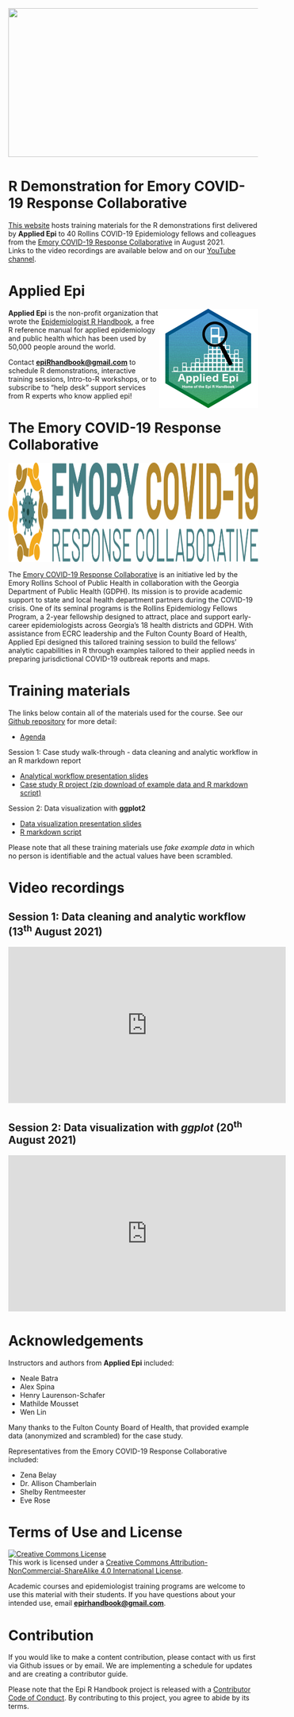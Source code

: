 
<!-- README.md is generated from README.Rmd. Please edit that file -->

<img src = "https://github.com/appliedepi/epiRhandbook_eng/raw/master/images/Epi%20R%20Handbook%20Banner%20Beige%201500x500.png" width = "800" height="300">

# R Demonstration for Emory COVID-19 Response Collaborative

<!-- badges: start -->
<!-- badges: end -->

[This website](https://appliedepi.github.io/emory_training) hosts
training materials for the R demonstrations first delivered by **Applied
Epi** to 40 Rollins COVID-19 Epidemiology fellows and colleagues from
the [Emory COVID-19 Response
Collaborative](https://emorycovidcollaborative.org/) in August 2021.  
Links to the video recordings are available below and on our [YouTube
channel](https://www.youtube.com/channel/UCgXBQIFJ_Rmq3UhWL_yrkxQ/featured).

# Applied Epi

<img src = "https://github.com/appliedepi/emory_training/raw/master/presentation/images/AppliedEpi_Hex_sub.png" height = "200" align = "right">

**Applied Epi** is the non-profit organization that wrote the
[Epidemiologist R Handbook](www.epirhandbook.com), a free R reference
manual for applied epidemiology and public health which has been used by
50,000 people around the world.

Contact **<epiRhandbook@gmail.com>** to schedule R demonstrations,
interactive training sessions, Intro-to-R workshops, or to subscribe to
“help desk” support services from R experts who know applied epi!

# The Emory COVID-19 Response Collaborative

<img src = "https://github.com/appliedepi/emory_training/raw/master/presentation/images/ECRC_full%20color.png" width = "800" height="200">

The [Emory COVID-19 Response
Collaborative](https://emorycovidcollaborative.org/projects/georgia-department-of-public-health/)
is an initiative led by the Emory Rollins School of Public Health in
collaboration with the Georgia Department of Public Health (GDPH). Its
mission is to provide academic support to state and local health
department partners during the COVID-19 crisis. One of its seminal
programs is the Rollins Epidemiology Fellows Program, a 2-year
fellowship designed to attract, place and support early-career
epidemiologists across Georgia’s 18 health districts and GDPH. With
assistance from ECRC leadership and the Fulton County Board of Health,
Applied Epi designed this tailored training session to build the
fellows’ analytic capabilities in R through examples tailored to their
applied needs in preparing jurisdictional COVID-19 outbreak reports and
maps.

# Training materials

The links below contain all of the materials used for the course. See
our [Github repository](https://github.com/appliedepi/emory_training)
for more detail:

-   [Agenda](https://appliedepi.github.io/emory_training/timetable/timetable.pdf)

Session 1: Case study walk-through - data cleaning and analytic workflow
in an R markdown report

-   [Analytical workflow presentation
    slides](https://appliedepi.github.io/emory_training/presentation/slides_workflow.html)
-   [Case study R project (zip download of example data and R markdown
    script)](https://minhaskamal.github.io/DownGit/#/home?url=https://github.com/appliedepi/emory_training/tree/master/case_study)

Session 2: Data visualization with **ggplot2**

-   [Data visualization presentation
    slides](https://appliedepi.github.io/emory_training/presentation/slides_ggplot.html)
-   [R markdown
    script](https://github.com/appliedepi/emory_training/blob/master/case_study/ggplot_demo.Rmd)

Please note that all these training materials use *fake example data* in
which no person is identifiable and the actual values have been
scrambled.

# Video recordings

## **Session 1**: Data cleaning and analytic workflow (13<sup>th</sup> August 2021)

<iframe width="560" height="315" src="https://www.youtube.com/embed/nxBTDfJ_neE" title="YouTube video player" frameborder="0" allow="accelerometer; autoplay; clipboard-write; encrypted-media; gyroscope; picture-in-picture" allowfullscreen>
</iframe>

## **Session 2**: Data visualization with *ggplot* (20<sup>th</sup> August 2021)

<iframe width="560" height="315" src="https://www.youtube.com/embed/caMOUUG2joo" title="YouTube video player" frameborder="0" allow="accelerometer; autoplay; clipboard-write; encrypted-media; gyroscope; picture-in-picture" allowfullscreen>
</iframe>

# Acknowledgements

Instructors and authors from **Applied Epi** included:

-   Neale Batra  
-   Alex Spina  
-   Henry Laurenson-Schafer  
-   Mathilde Mousset  
-   Wen Lin

Many thanks to the Fulton County Board of Health, that provided example
data (anonymized and scrambled) for the case study.

Representatives from the Emory COVID-19 Response Collaborative included:

-   Zena Belay  
-   Dr. Allison Chamberlain  
-   Shelby Rentmeester  
-   Eve Rose

# Terms of Use and License

<a rel="license" href="http://creativecommons.org/licenses/by-nc-sa/4.0/"><img alt="Creative Commons License" style="border-width:0" src="https://i.creativecommons.org/l/by-nc-sa/4.0/88x31.png" /></a><br />This
work is licensed under a
<a rel="license" href="http://creativecommons.org/licenses/by-nc-sa/4.0/">Creative
Commons Attribution-NonCommercial-ShareAlike 4.0 International
License</a>.

Academic courses and epidemiologist training programs are welcome to use
this material with their students. If you have questions about your
intended use, email **<epirhandbook@gmail.com>**.

# Contribution

If you would like to make a content contribution, please contact with us
first via Github issues or by email. We are implementing a schedule for
updates and are creating a contributor guide.

Please note that the Epi R Handbook project is released with a
[Contributor Code of
Conduct](https://contributor-covenant.org/version/2/0/CODE_OF_CONDUCT.html).
By contributing to this project, you agree to abide by its terms.

<!-- Global site tag (gtag.js) - Google Analytics -->
<script async src="https://www.googletagmanager.com/gtag/js?id=G-TK5RN58695"></script>
<script>
  window.dataLayer = window.dataLayer || [];
  function gtag(){dataLayer.push(arguments);}
  gtag('js', new Date());

  gtag('config', 'G-TK5RN58695');
</script>
